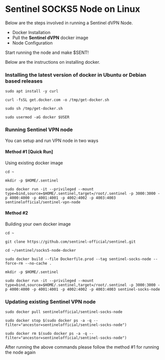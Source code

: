 # Sentinel SOCKS5 Node on Linux

Below are the steps involved in running a Sentinel dVPN Node.

- Docker Installation
- Pull the **Sentinel dVPN** docker image
- Node Configuration

Start running the node and make $SENT!

Below are the instructions on installing docker. 

### Installing the latest version of docker in Ubuntu or Debian based releases

`sudo apt install -y curl`

`curl -fsSL get.docker.com -o /tmp/get-docker.sh`

`sudo sh /tmp/get-docker.sh`

`sudo usermod -aG docker $USER`

### Running Sentinel VPN node

You can setup and run VPN node in two ways

#### Method #1 [Quick Run]

Using existing docker image

`cd ~`

`mkdir -p $HOME/.sentinel`

`sudo docker run -it --privileged --mount type=bind,source=$HOME/.sentinel,target=/root/.sentinel -p 3000:3000 -p 4000:4000 -p 4001:4001 -p 4002:4002 -p 4003:4003 sentinelofficial/sentinel-vpn-node`

#### Method #2

Building your own docker image

`cd ~`

`git clone https://github.com/sentinel-official/sentinel.git`

`cd ~/sentinel/socks5-node-docker`

`sudo docker build --file Dockerfile.prod --tag sentinel-socks-node --force-rm --no-cache .`

`mkdir -p $HOME/.sentinel`

`sudo docker run -it --privileged --mount type=bind,source=$HOME/.sentinel,target=/root/.sentinel -p 3000:3000 -p 4000:4000 -p 4001:4001 -p 4002:4002 -p 4003:4003 sentinel-socks-node`

### Updating existing Sentinel VPN node

`sudo docker pull sentinelofficial/sentinel-socks-node`

`sudo docker stop $(sudo docker ps -a -q --filter="ancestor=sentinelofficial/sentinel-socks-node")`

`sudo docker rm $(sudo docker ps -a -q --filter="ancestor=sentinelofficial/sentinel-socks-node")`

After running the above commands please follow the method #1 for running the node again

